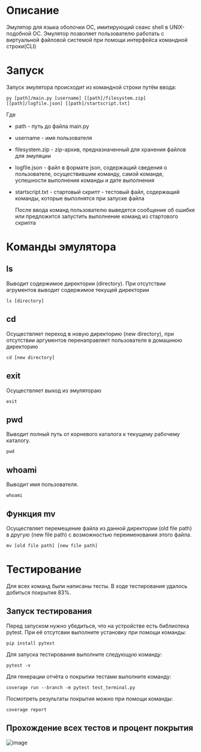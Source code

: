 # Описание
Эмулятор для языка оболочки ОС, имитирующий сеанс shell в UNIX-подобной ОС. Эмулятор позволяет пользователю работать с виртуальной файловой системой при помощи интерфейса командной строки(CLI)

# Запуск
Запуск эмулятора происходит из командной строки путём ввода:
```
py [path]/main.py [username] [[path]/filesystem.zip] [[path]/logfile.json] [[path]/startscript.txt]
```
Где
* path - путь до файла main.py
* username - имя пользователя
* filesystem.zip - zip-архив, предназначенный для хранения файлов для эмуляции
* logfile.json - файл в формате json, содержащий сведения о пользователе, осуществившим команду, самой команде, успешности выполнения команды и дате выполнения
* startscript.txt - стартовый скрипт - тестовый файл, содержащий команды, которые выполнятся при запуске файла

  После ввода команд пользователю выведется сообщение об ошибке или предложится запустить выполнение команд из стартового скрипта

# Команды эмулятора

## ls

Выводит содержимое директории (directory). При отсутствии агрументов выводит содержимое текущей директории

```
ls [directory]
```

## cd

Осуществляет переход в новую директорию (new directory), при отсутствии аргументов перенаправляет пользователя в домашнюю директорию

```
cd [new directory]
```

## exit

Осуществляет выход из эмулятораю

```
exit
```

## pwd

Выводит полный путь от корневого каталога к текущему рабочему каталогу.

```
pwd
```
## whoami

Выводит имя пользователя.

```
whoami
```

## Функция mv

Осуществляет перемещение файла из данной директории (old file path) в другую (new file path) с возможностью переименования этого файла.

```
mv [old file path] [new file path]
```

# Тестирование
Для всех команд были написаны тесты. В ходе тестирования удалось добиться покрытия 83%.

## Запуск тестирования

Перед запуском нужно убедиться, что на устройстве есть библиотека pytest. При её отсутсвии выполните установку при помощи команды:

```
pip install pytest
```

Для запуска тестирования выполните следующую команду:

```
pytest -v
```

Для генерации отчёта о покрытии тестами выполните команду:

```
coverage run --branch -m pytest test_terminal.py
```

Посмотреть результаты покрытия можно при помощи команды:

```
coverage report
```

## Прохождение всех тестов и процент покрытия
![image](https://github.com/user-attachments/assets/279cdaec-b536-4db5-bb7a-32e52783cdef)

